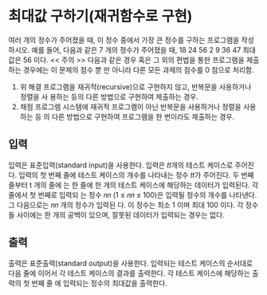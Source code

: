 # 최대값 구하기(재귀함수로 구현)
여러 개의 정수가 주어졌을 때, 이 정수 중에서 가장 큰 정수를 구하는 프로그램을 작성하시오.
예를 들어, 다음과 같은 7 개의 정수가 주어졌을 때,
18 24 56 2 9 36 47
최대값은 56 이다.
<< 주의 >>
다음과 같은 경우 혹은 그 외의 편법을 통한 프로그램을 제출하는 경우에는 이 문제의 점수 뿐
만 아니라 다른 모든 과제의 점수를 0 점으로 처리함.
1. 위 해결 프로그램을 재귀적(recursive)으로 구현하지 않고, 반복문을 사용하거나 정렬을 사
용하는 등의 다른 방법으로 구현하여 제출하는 경우.
2. 채점 프로그렘 시스템에 재귀적 프로그램이 아닌 반복문을 사용하거나 정렬을 사용하는 등
의 다른 방법으로 구현하여 프로그램을 한 번이라도 제출하는 경우.
## 입력
입력은 표준입력(standard input)을 사용한다. 입력은 𝑡𝑡개의 테스트 케이스로 주어진다. 입력의
첫 번째 줄에 테스트 케이스의 개수를 나타내는 정수 𝑡𝑡가 주어진다. 두 번째 줄부터 t 개의 줄에
는 한 줄에 한 개의 테스트 케이스에 해당하는 데이터가 입력된다. 각 줄에서 첫 번째로 입력되
는 정수 𝑛𝑛 (1 ≤ 𝑛𝑛 ≤ 100)은 입력될 정수의 개수를 나타낸다. 그 다음으로는 𝑛𝑛 개의 정수가 입력된
다. 이 정수는 최소 1 이며 최대 100 이다. 각 정수들 사이에는 한 개의 공백이 있으며, 잘못된
데이터가 입력되는 경우는 없다.
## 출력
출력은 표준출력(standard output)을 사용한다. 입력되는 테스트 케이스의 순서대로 다음 줄에
이어서 각 테스트 케이스의 결과를 출력한다. 각 테스트 케이스에 해당하는 출력의 첫 번째 줄
에 입력되는 정수의 최대값을 출력한다.
